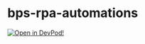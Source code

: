 # bps-rpa-automations

[![Open in DevPod!](https://devpod.sh/assets/open-in-devpod.svg)](https://devpod.sh/open#https://github.com/mygainwell/bps-rpa-automations)